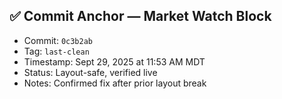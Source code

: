 ## ✅ Commit Anchor — Market Watch Block
- Commit: `0c3b2ab`
- Tag: `last-clean`
- Timestamp: Sept 29, 2025 at 11:53 AM MDT
- Status: Layout-safe, verified live
- Notes: Confirmed fix after prior layout break
